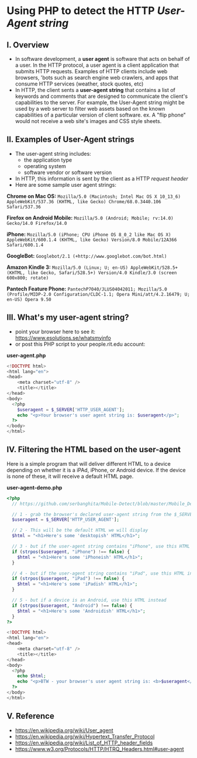 # Using PHP to detect the HTTP *User-Agent string*

## I. Overview
- In software development, a **user agent** is software that acts on behalf of a user. In the HTTP protocol, a user agent is a client application that submits HTTP requests. Examples of HTTP clients include web browsers, 'bots such as search engine web crawlers, and apps that consume HTTP services (weather, stock quotes, etc)
- In HTTP, the client sents a **user-agent string** that contains a list of keywords and comments that are designed to communicate the client's capabilities to the server. For example, the User-Agent string might be used by a web server to filter web assets based on the known capabilities of a particular version of client software. ex. A "flip phone" would not receive a web site's images and CSS style sheets.

## II. Examples of User-Agent strings
- The user-agent string includes:
  - the application type
  - operating system
  - software vendor or software version
- In HTTP, this information is sent by the client as a HTTP *request header*
- Here are some sample user agent strings:

**Chrome on Mac OS:**
`Mozilla/5.0 (Macintosh; Intel Mac OS X 10_13_6) AppleWebKit/537.36 (KHTML, like Gecko) Chrome/68.0.3440.106 Safari/537.36`

**Firefox on Android Mobile:**
`Mozilla/5.0 (Android; Mobile; rv:14.0) Gecko/14.0 Firefox/14.0`

**iPhone:**
`Mozilla/5.0 (iPhone; CPU iPhone OS 8_0_2 like Mac OS X) AppleWebKit/600.1.4 (KHTML, like Gecko) Version/8.0 Mobile/12A366 Safari/600.1.4`

**GoogleBot:**
`Googlebot/2.1 (+http://www.googlebot.com/bot.html)`

**Amazon Kindle 3:**
`Mozilla/5.0 (Linux; U; en-US) AppleWebKit/528.5+ (KHTML, like Gecko, Safari/528.5+) Version/4.0 Kindle/3.0 (screen 600x800; rotate)`
  
**Pantech Feature Phone:**
`PantechP7040/JLUS04042011; Mozilla/5.0 (Profile/MIDP-2.0 Configuration/CLDC-1.1; Opera Mini/att/4.2.16479; U; en-US) Opera 9.50`

## III. What's my user-agent string?

- point your browser here to see it: https://www.esolutions.se/whatsmyinfo
- or post this PHP script to your people.rit.edu account:

**user-agent.php**
```php
<!DOCTYPE html>
<html lang="en">
<head>
	<meta charset="utf-8" />
	<title></title>
</head>
<body>
  <?php 
    $useragent = $_SERVER['HTTP_USER_AGENT'];
    echo "<p>Your browser's user agent string is: $useragent</p>"; 
  ?>
</body>
</html>
```

## IV. Filtering the HTML based on the user-agent

Here is a simple program that will deliver different HTML to a device depending on whether it is a iPAd, iPhone, or Android device. If the device is none of these, it will receive a default HTML page. 

**user-agent-demo.php**
```php
<?php
  // https://github.com/serbanghita/Mobile-Detect/blob/master/Mobile_Detect.php

  // 1 - grab the browser's declared user-agent string from the $_SERVER "superglobal"
  $useragent = $_SERVER['HTTP_USER_AGENT'];

  // 2 - This will be the default HTML we will display
  $html = "<h1>Here's some 'desktopish' HTML</h1>";

  // 3 - but if the user-agent string contains "iPhone", use this HTML instead
  if (strpos($useragent, "iPhone") !== false) {
    $html = "<h1>Here's some 'iPhoneish' HTML</h1>";
  }

  // 4 - but if the user-agent string contains "iPad", use this HTML instead
  if (strpos($useragent, "iPad") !== false) {
    $html = "<h1>Here's some 'iPadish' HTML</h1>";
  }

  // 5 - but if a device is an Android, use this HTML instead
  if (strpos($useragent, "Android") !== false) {
    $html = "<h1>Here's some 'Androidish' HTML</h1>";
  }
?>

<!DOCTYPE html>
<html lang="en">
<head>
	<meta charset="utf-8" />
	<title></title>
</head>
<body>
  <?php 
    echo $html;
    echo "<p>BTW - your browser's user agent string is: <b>$useragent</b></p>"; 
  ?>
</body>
</html>
```

## V. Reference
- https://en.wikipedia.org/wiki/User_agent
- https://en.wikipedia.org/wiki/Hypertext_Transfer_Protocol
- https://en.wikipedia.org/wiki/List_of_HTTP_header_fields
- https://www.w3.org/Protocols/HTTP/HTRQ_Headers.html#user-agent
